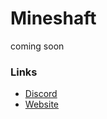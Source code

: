 # Mineshaft
coming soon
### Links
- [Discord](https://dsc.gg/mineshaft2d) 
- [Website](https://mineshaft.ml) 
